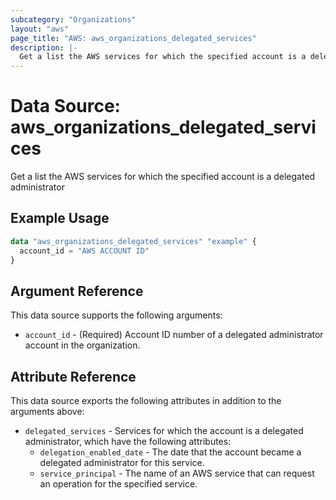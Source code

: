 ```yaml
---
subcategory: "Organizations"
layout: "aws"
page_title: "AWS: aws_organizations_delegated_services"
description: |-
  Get a list the AWS services for which the specified account is a delegated administrator 
---
```


# Data Source: aws_organizations_delegated_services

Get a list the AWS services for which the specified account is a delegated administrator

## Example Usage

```terraform
data "aws_organizations_delegated_services" "example" {
  account_id = "AWS ACCOUNT ID"
}
```

## Argument Reference

This data source supports the following arguments:

* `account_id` - (Required) Account ID number of a delegated administrator account in the organization.

## Attribute Reference

This data source exports the following attributes in addition to the arguments above:

* `delegated_services` - Services for which the account is a delegated administrator, which have the following attributes:
    * `delegation_enabled_date` - The date that the account became a delegated administrator for this service.
    * `service_principal` - The name of an AWS service that can request an operation for the specified service.
